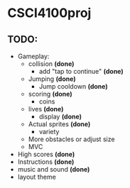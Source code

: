 # CSCI4100proj

## TODO:
- Gameplay:
	- collision **(done)**
		- add "tap to continue" **(done)**
	- Jumping **(done)**
		- Jump cooldown **(done)**
	- scoring **(done)**
		- coins
	- lives **(done)**
		- display **(done)**
	- Actual sprites **(done)**
		- variety
	- More obstacles or adjust size
	- MVC
- High scores **(done)**
- Instructions **(done)**
- music and sound **(done)**
- layout theme
